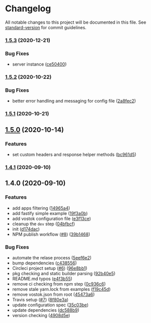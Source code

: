 # Changelog

All notable changes to this project will be documented in this file. See [standard-version](https://github.com/conventional-changelog/standard-version) for commit guidelines.

### [1.5.3](https://github.com/vorillaz/vostok/compare/v1.5.2...v1.5.3) (2020-12-21)


### Bug Fixes

* server instance ([ce50400](https://github.com/vorillaz/vostok/commit/ce50400f284613de75e17f674b2494f42af56ad7))

### [1.5.2](https://github.com/vorillaz/vostok/compare/v1.5.1...v1.5.2) (2020-10-22)


### Bug Fixes

* better error handling and messaging for config file ([2a8fec2](https://github.com/vorillaz/vostok/commit/2a8fec261e4da6f505b451533b0405e6f4f85501))

### [1.5.1](https://github.com/vorillaz/vostok/compare/v1.5.0...v1.5.1) (2020-10-21)

## [1.5.0](https://github.com/vorillaz/vostok/compare/v1.4.1...v1.5.0) (2020-10-14)


### Features

* set custom headers and response helper methods ([bc961d5](https://github.com/vorillaz/vostok/commit/bc961d5ac6b37884d9d54ba0556aaf1b52f8c848))

### [1.4.1](https://github.com/vorillaz/vostok/compare/v1.4.0...v1.4.1) (2020-09-10)

## 1.4.0 (2020-09-10)


### Features

* add apps filtering ([14965a4](https://github.com/vorillaz/vostok/commit/14965a4bcb8cad6de710e03fb13c506598975c1d))
* add fastify simple example ([19f3a0b](https://github.com/vorillaz/vostok/commit/19f3a0b4bca946fa27edfb331c19372eb2681301))
* add vostok configuration file ([e3f13ce](https://github.com/vorillaz/vostok/commit/e3f13ce2e16ec12feb098df54b4cee79e92f806a))
* cleanup the `dev` step ([04bfbcf](https://github.com/vorillaz/vostok/commit/04bfbcfae51d5cdc6b09d26a47a8018fab7ecf54))
* init ([d174dac](https://github.com/vorillaz/vostok/commit/d174dac281e3b3c37ef2a63f5e09ad47f7161c20))
* NPM publish workflow ([#8](https://github.com/vorillaz/vostok/issues/8)) ([39b1468](https://github.com/vorillaz/vostok/commit/39b14688de89b99493c5c88f07486b85d9559a5a))


### Bug Fixes

* automate the relase process ([5eef6e2](https://github.com/vorillaz/vostok/commit/5eef6e2ec6461b7a5c4693a161712f840d66a632))
* bump dependencies ([c438556](https://github.com/vorillaz/vostok/commit/c43855658cefca7cb974fff25a055b6bcd3f4d8c))
* Circleci project setup ([#6](https://github.com/vorillaz/vostok/issues/6)) ([96e8bb1](https://github.com/vorillaz/vostok/commit/96e8bb1f5a5c0004f99a4ebe9a63c74ce2bc622e))
* pkg checking and static builder parsing ([92b40e5](https://github.com/vorillaz/vostok/commit/92b40e526b3afed992721f3c7682e465835124fe))
* README.md typos ([e4f3b55](https://github.com/vorillaz/vostok/commit/e4f3b55660c734c4a24500c7400dc0ebd14b3d6d))
* remove ci checking from npm step ([0c936c6](https://github.com/vorillaz/vostok/commit/0c936c6746bf6f9cffc1a1eed9fb55ed2058db42))
* remove stale yarn.lock from examples ([f19c45d](https://github.com/vorillaz/vostok/commit/f19c45dfa1fe98752c069bfaa329c2f47be28689))
* remove vostok.json from root ([45473a6](https://github.com/vorillaz/vostok/commit/45473a6c8c919c9267cce806009f1caf46112fd7))
* Travis setup ([#7](https://github.com/vorillaz/vostok/issues/7)) ([8f80e3a](https://github.com/vorillaz/vostok/commit/8f80e3a1d85b902d85ef419ae00d727a149113f7))
* update configuration spec ([35c03be](https://github.com/vorillaz/vostok/commit/35c03bebfcbf6f1da11ade8b4ebd385d5f83ea1f))
* update dependencies ([dc588b9](https://github.com/vorillaz/vostok/commit/dc588b91fcab935de4580c9f14bb91884f451ad3))
* version checking ([4908d5e](https://github.com/vorillaz/vostok/commit/4908d5ea9047189bb2eb25763c59fae335a37427))
